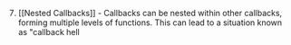 7. [[Nested Callbacks]] - Callbacks can be nested within other callbacks, forming multiple levels of functions. This can lead to a situation known as "callback hell